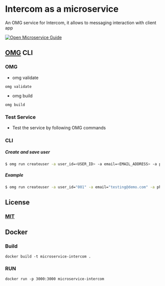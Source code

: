 # Intercom as a microservice
An OMG service for Intercom, it allows to messaging interaction with client app

[![Open Microservice Guide](https://img.shields.io/badge/OMG-enabled-brightgreen.svg?style=for-the-badge)](https://microservice.guide)


## [OMG](hhttps://microservice.guide) CLI

### OMG

* omg validate
```
omg validate
```
* omg build
```
omg build
```
### Test Service

* Test the service by following OMG commands

### CLI

##### Create and save user
```sh
$ omg run createuser -a user_id=<USER_ID> -a email=<EMAIL_ADDRESS> -a phone=<PHONE_NUMBER> -a name=<USER_NAME> -a custom_attributes=<CUSTOM_ATTRIBUTES> -a companies=<COMPANIES_LIST> -e ACCESS_TOKEN=<ACCESS_TOKEN>
```
##### Example
```sh
$ omg run createuser -a user_id="001" -a email="testing@demo.com" -a phone=7896541230 -a name="User Name" -a custom_attributes='{"NewCust":"Creating new customer"}' -a companies='["abc"]' -e ACCESS_TOKEN=<ACCESS_TOKEN>
```

## License
### [MIT](https://choosealicense.com/licenses/mit/)

## Docker
### Build
```
docker build -t microservice-intercom .
```
### RUN
```
docker run -p 3000:3000 microservice-intercom
```

